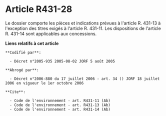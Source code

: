 # Article R431-28

Le dossier comporte les pièces et indications prévues à l'article R. 431-13 à l'exception des titres exigés à l'article R.
431-11. Les dispositions de l'article R. 431-14 sont applicables aux concessions.

**Liens relatifs à cet article**

	**Codifié par**:

	  - Décret n°2005-935 2005-08-02 JORF 5 août 2005

	**Abrogé par**:

	  - Décret n°2006-880 du 17 juillet 2006 - art. 34 () JORF 18 juillet 2006 en vigueur le 1er octobre 2006

	**Cite**:

	  - Code de l'environnement - art. R431-11 (Ab)
	  - Code de l'environnement - art. R431-13 (Ab)
	  - Code de l'environnement - art. R431-14 (Ab)
